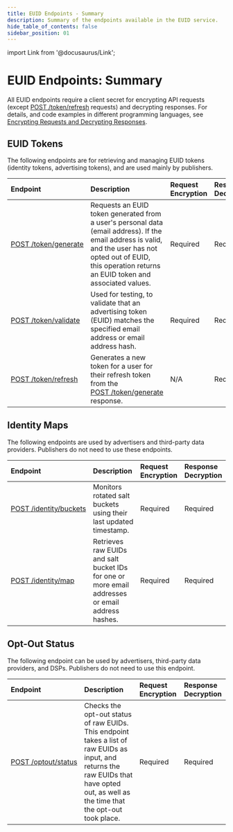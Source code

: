 ```yaml
---
title: EUID Endpoints - Summary
description: Summary of the endpoints available in the EUID service.
hide_table_of_contents: false
sidebar_position: 01
---
```


import Link from '@docusaurus/Link';

# EUID Endpoints: Summary

All EUID endpoints require a client secret for encrypting API requests (except [POST&nbsp;/token/refresh](post-token-refresh.md) requests) and decrypting responses. For details, and code examples in different programming languages, see [Encrypting Requests and Decrypting Responses](../getting-started/gs-encryption-decryption.md).

## EUID Tokens

The following endpoints are for retrieving and managing EUID tokens (identity tokens, advertising tokens), and are used mainly by publishers.

| Endpoint | Description | Request Encryption | Response Decryption |
| :--- | :--- | :--- | :--- |
| [POST&nbsp;/token/generate](post-token-generate.md) | Requests an EUID token generated from a user's <Link href="../ref-info/glossary-uid#gl-personal-data">personal data</Link> (email address). If the email address is valid, and the user has not opted out of EUID, this operation returns an EUID token and associated values. | Required | Required |
| [POST&nbsp;/token/validate](post-token-validate.md) | Used for testing, to validate that an advertising token (EUID) matches the specified email address or email address hash. | Required | Required |
| [POST&nbsp;/token/refresh](post-token-refresh.md) | Generates a new token for a user for their refresh token from the [POST&nbsp;/token/generate](post-token-generate.md) response. | N/A | Required |

## Identity Maps

The following endpoints are used by advertisers and third-party data providers. Publishers do not need to use these endpoints.

| Endpoint | Description | Request Encryption | Response Decryption |
| :--- | :--- | :--- | :--- |
| [POST&nbsp;/identity/buckets](post-identity-buckets.md) | Monitors rotated salt buckets using their last updated timestamp. | Required | Required |
| [POST&nbsp;/identity/map](post-identity-map.md) | Retrieves raw EUIDs and salt bucket IDs for one or more email addresses or email address hashes.  | Required | Required |

## Opt-Out Status

The following endpoint can be used by advertisers, third-party data providers, and DSPs. Publishers do not need to use this endpoint.

| Endpoint | Description | Request Encryption | Response Decryption |
| :--- | :--- | :--- | :--- |
| [POST&nbsp;/optout/status](post-optout-status.md) | Checks the opt-out status of raw EUIDs. This endpoint takes a list of raw EUIDs as input, and returns the raw EUIDs that have opted out, as well as the time that the opt-out took place.  | Required | Required |